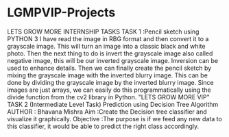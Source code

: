 # LGMPVIP-Projects
LETS GROW MORE INTERNSHIP TASKS
TASK 1
:Pencil sketch using PYTHON 3 
I have read the  image in RBG format and then convert it to a grayscale image. This will turn an image into a classic black and white photo.
Then the next thing to do is invert the grayscale image also called negative image, this will be our inverted grayscale image.
Inversion can be used to enhance details.
Then we can finally create the pencil sketch by mixing the grayscale image with the inverted blurry image.
This can be done by dividing the grayscale image by the inverted blurry image. Since images are just arrays, we can easily do this programmatically using the divide function from the cv2 library in Python.
"LETS GROW MORE VIP"
TASK 2 (Intermediate Level Task) Prediction using Decision Tree Algorithm
AUTHOR : Bhavana Mishra
Aim :Create the Decision tree classifier and visualize it graphically.
Objective :The purpose is if we feed any new data to this classifier, it would be able to predict the right class accordingly.
